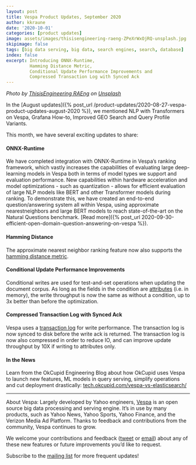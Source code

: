 ```yaml
---
layout: post
title: Vespa Product Updates, September 2020
author: kkraune
date: '2020-10-01'
categories: [product updates]
image: assets/images/thisisengineering-raeng-ZPeXrWxOjRQ-unsplash.jpg
skipimage: false
tags: [big data serving, big data, search engines, search, database]
index: false
excerpt: Introducing ONNX-Runtime,
         Hamming Distance Metric,
         Conditional Update Performance Improvements and
         Compressed Transaction Log with Synced Ack
---
```


<em>Photo by
<a href="https://unsplash.com/@thisisengineering?utm_source=unsplash&amp;utm_medium=referral&amp;utm_content=creditCopyText">
ThisisEngineering RAEng</a> on
<a href="https://unsplash.com/s/photos/technology?utm_source=unsplash&amp;utm_medium=referral&amp;utm_content=creditCopyText">
Unsplash</a></em>

In the [August updates]({% post_url /product-updates/2020-08-27-vespa-product-updates-august-2020 %}),
we mentioned NLP with Transformers on Vespa, Grafana How-to, Improved GEO Search and Query Profile Variants.

This month, we have several exciting updates to share:


#### ONNX-Runtime
We have completed integration with ONNX-Runtime in Vespa’s ranking framework,
which vastly increases the capabilities of evaluating large deep-learning models in Vespa
both in terms of model types we support and evaluation performance.
New capabilities within hardware acceleration and model optimizations - such as quantization - 
allows for efficient evaluation of large NLP models like BERT and other Transformer models during ranking.
To demonstrate this, we have created an end-to-end question/answering system all within Vespa,
using approximate nearestneighbors and large BERT models to reach state-of-the-art on the Natural Questions benchmark.
[Read more]({% post_url 2020-09-30-efficient-open-domain-question-answering-on-vespa %}). 

#### Hamming Distance
The approximate nearest neighbor ranking feature now also supports the
[hamming distance metric](https://docs.vespa.ai/en/reference/schema-reference.html#distance-metric).

#### Conditional Update Performance Improvements
Conditional writes are used for test-and-set operations when updating the document corpus.
As long as the fields in the condition are
[attributes](https://docs.vespa.ai/en/attributes.html) (i.e. in memory),
the write throughput is now the same as without a condition, up to 3x better than before the optimization.

#### Compressed Transaction Log with Synced Ack
Vespa uses a [transaction log](https://docs.vespa.ai/en/proton.html#transaction-log) for write performance.
The transaction log is now synced to disk before the write ack is returned.
The transaction log is now also compressed in order to reduce IO,
and can improve update throughput by 10X if writing to attributes only.

#### In the News
Learn from the OkCupid Engineering Blog about how OkCupid uses Vespa to launch new features,
ML models in query serving, simplify operations and cut deployment drastically:
[tech.okcupid.com/vespa-vs-elasticsearch/](https://medium.com/okcupid-tech-blog/vespa-vs-elasticsearch-for-matching-millions-of-people-6e3af18eb4dc) 


___
About Vespa: Largely developed by Yahoo engineers,
[Vespa](https://github.com/vespa-engine/vespa) is an open source big data processing and serving engine.
It’s in use by many products, such as Yahoo News, Yahoo Sports, Yahoo Finance, and the Verizon Media Ad Platform.
Thanks to feedback and contributions from the community, Vespa continues to grow.

We welcome your contributions and feedback ([tweet](https://twitter.com/vespaengine)
or [email](mailto:info@vespa.ai)) about any of these new features or future improvements you’d like to request.

Subscribe to the [mailing list](https://vespa.ai/mailing-list.html) for more frequent updates!
